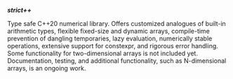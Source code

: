 ***strict++***

Type safe C++20 numerical library. Offers customized analogues of built-in arithmetic types, flexible
fixed-size and dynamic arrays, compile-time prevention of dangling temporaries, lazy evaluation, numerically stable operations, 
extensive support for constexpr, and rigorous error handling. Some functionality for two-dimensional arrays is not included yet.
Documentation, testing, and additional functionality, such as N-dimensional arrays, is an ongoing work.
